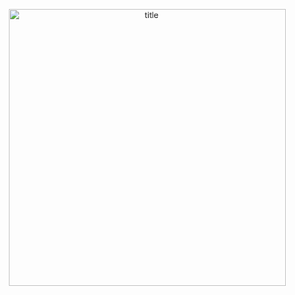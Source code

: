<p align="center">
<img width="491" alt="title" src="https://user-images.githubusercontent.com/112359121/217134900-75624982-6108-41f5-9211-1dc4ff828e6c.png">
</p>
